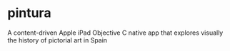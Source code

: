# pintura
A content-driven Apple iPad Objective C native app that explores visually the history of pictorial art in Spain
